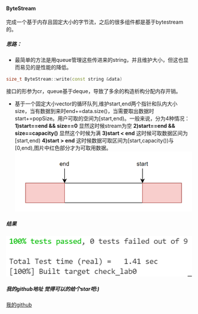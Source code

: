 #### ByteStream
完成一个基于内存且固定大小的字节流，之后的很多组件都是基于bytestream的。
##### 思路：
* 最简单的方法是用queue管理这些传进来的string，并且维护大小，但这也显而易见的是性能的降低。
```c++
size_t ByteStream::write(const string &data)
```
接口的形参为cr，queue基于deque，导致了多余的构造析构分配内存开销。
*  基于一个固定大小vector的循环队列,维护start,end两个指针和队内大小size，当有数据到来时end+=data.size()，当需要取出数据时start+=popSize。用户可取的空间为[start,end)。一般来说，分为4种情况：
**1)start==end && size\==0**
显然这时候stream为空
**2)start==end && size\==capacity()**
显然这个时候为满
**3)start < end**
这时候可取数据区间为[start,end)
**4)start > end**
这时候数据可取区间为[start,capacity())与[0,end),图片中红色部分才为可取用数据。
![20211230181830](https://raw.githubusercontent.com/manch1n/picbed/master/images/20211230181830.png)

#####  结果
![20211230182546](https://raw.githubusercontent.com/manch1n/picbed/master/images/20211230182546.png)

##### 我的github地址 觉得可以的给个star吧:)
[我的github](https://github.com/manch1n/cs144lab)